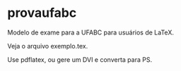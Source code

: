 provaufabc
==========

Modelo de exame para a UFABC para usuários de LaTeX.

Veja o arquivo exemplo.tex.

Use pdflatex, ou gere um DVI e converta para PS.
